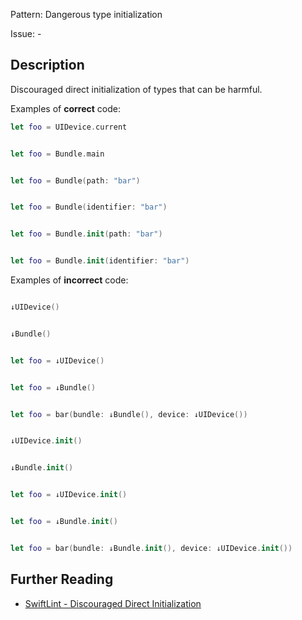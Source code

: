 Pattern: Dangerous type initialization

Issue: -

## Description

Discouraged direct initialization of types that can be harmful.

Examples of **correct** code:
```swift
let foo = UIDevice.current


let foo = Bundle.main


let foo = Bundle(path: "bar")


let foo = Bundle(identifier: "bar")


let foo = Bundle.init(path: "bar")


let foo = Bundle.init(identifier: "bar")

```
Examples of **incorrect** code:
```swift

↓UIDevice()


↓Bundle()


let foo = ↓UIDevice()


let foo = ↓Bundle()


let foo = bar(bundle: ↓Bundle(), device: ↓UIDevice())


↓UIDevice.init()


↓Bundle.init()


let foo = ↓UIDevice.init()


let foo = ↓Bundle.init()


let foo = bar(bundle: ↓Bundle.init(), device: ↓UIDevice.init())

```

## Further Reading

* [SwiftLint - Discouraged Direct Initialization](https://github.com/realm/SwiftLint/blob/master/Rules.md#discouraged-direct-initialization)